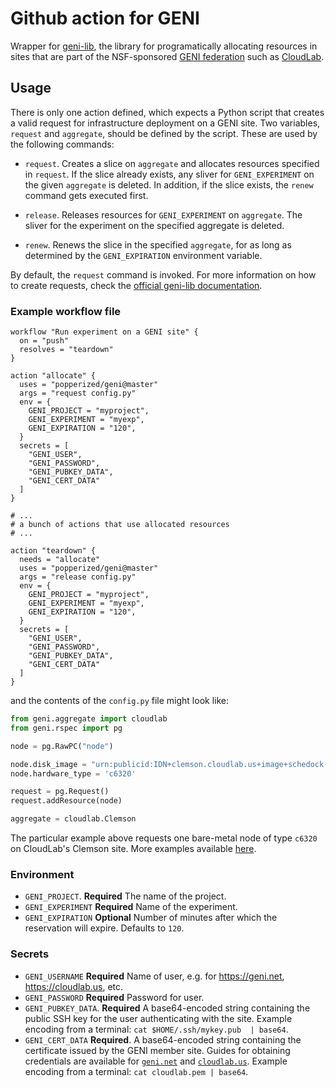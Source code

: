 # Github action for GENI

Wrapper for [geni-lib](https://bitbucket.org/barnstorm/geni-lib), the 
library for programatically allocating resources in sites that are 
part of the NSF-sponsored [GENI federation](https://www.geni.net) such 
as [CloudLab](https://cloudlab.us).

## Usage

There is only one action defined, which expects a Python script that 
creates a valid request for infrastructure deployment on a GENI site. 
Two variables, `request` and `aggregate`, should be defined by the 
script. These are used by the following commands:

  * `request`. Creates a slice on `aggregate` and allocates resources 
    specified in `request`. If the slice already exists, any sliver 
    for `GENI_EXPERIMENT` on the given `aggregate` is deleted. In 
    addition, if the slice exists, the `renew` command gets executed 
    first.

  * `release`. Releases resources for `GENI_EXPERIMENT` on `aggregate`. 
    The sliver for the experiment on the specified aggregate is 
    deleted.

  * `renew`. Renews the slice in the specified `aggregate`, for as 
    long as determined by the `GENI_EXPIRATION` environment variable.

By default, the `request` command is invoked. For more information on 
how to create requests, check the [official geni-lib 
documentation](https://geni-lib.rtfd.io).

### Example workflow file

```hcl
workflow "Run experiment on a GENI site" {
  on = "push"
  resolves = "teardown"
}

action "allocate" {
  uses = "popperized/geni@master"
  args = "request config.py"
  env = {
    GENI_PROJECT = "myproject",
    GENI_EXPERIMENT = "myexp",
    GENI_EXPIRATION = "120",
  }
  secrets = [
    "GENI_USER",
    "GENI_PASSWORD",
    "GENI_PUBKEY_DATA",
    "GENI_CERT_DATA"
  ]
}

# ...
# a bunch of actions that use allocated resources
# ...

action "teardown" {
  needs = "allocate"
  uses = "popperized/geni@master"
  args = "release config.py"
  env = {
    GENI_PROJECT = "myproject",
    GENI_EXPERIMENT = "myexp",
    GENI_EXPIRATION = "120",
  }
  secrets = [
    "GENI_USER",
    "GENI_PASSWORD",
    "GENI_PUBKEY_DATA",
    "GENI_CERT_DATA"
  ]
}
```

and the contents of the `config.py` file might look like:

```python
from geni.aggregate import cloudlab
from geni.rspec import pg

node = pg.RawPC("node")

node.disk_image = "urn:publicid:IDN+clemson.cloudlab.us+image+schedock-PG0:ubuntu18-docker"
node.hardware_type = 'c6320'

request = pg.Request()
request.addResource(node)

aggregate = cloudlab.Clemson
```

The particular example above requests one bare-metal node of type 
`c6320` on CloudLab's Clemson site. More examples available 
[here](https://bitbucket.org/barnstorm/geni-lib/src/1b480c83581207300f73679af6844d327794d45e/samples/?at=0.9-DEV).

### Environment

  * `GENI_PROJECT`. **Required** The name of the project.
  * `GENI_EXPERIMENT` **Required** Name of the experiment.
  * `GENI_EXPIRATION` **Optional** Number of minutes after which the 
    reservation will expire. Defaults to `120`.

### Secrets

  * `GENI_USERNAME` **Required** Name of user, e.g. for 
    <https://geni.net>, <https://cloudlab.us>, etc.
  * `GENI_PASSWORD` **Required** Password for user.
  * `GENI_PUBKEY_DATA`. **Required** A base64-encoded string 
    containing the public SSH key for the user authenticating with the 
    site. Example encoding from a terminal: `cat $HOME/.ssh/mykey.pub 
    | base64`.
  * `GENI_CERT_DATA` **Required**. A base64-encoded string containing 
    the certificate issued by the GENI member site. Guides for 
    obtaining credentials are available for 
    [`geni.net`](https://geni-lib.rtfd.io/en/latest/intro/creds/portal.html) 
    and 
    [`cloudlab.us`](https://geni-lib.rtfd.io/en/latest/intro/creds/cloudlab.html). 
    Example encoding from a terminal: `cat cloudlab.pem | base64`.
